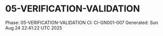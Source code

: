 # 05-VERIFICATION-VALIDATION
Phase: 05-VERIFICATION-VALIDATION
CI: CI-GN001-007
Generated: Sun Aug 24 22:41:22 UTC 2025
